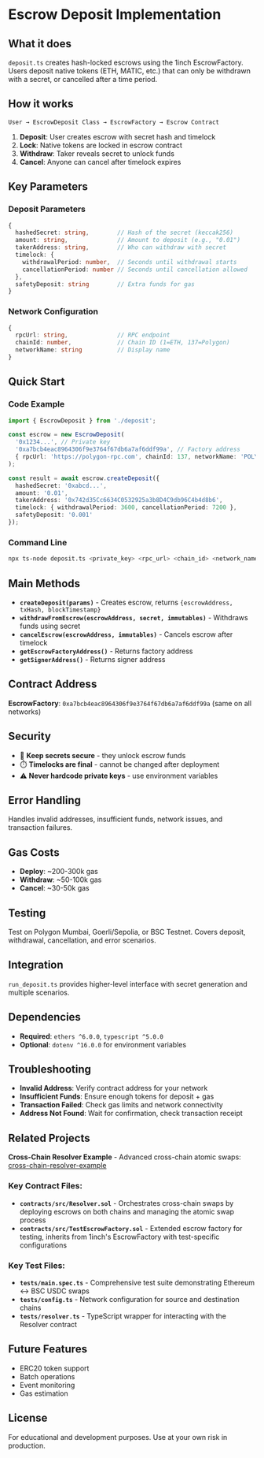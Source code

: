 # Escrow Deposit Implementation

## What it does

`deposit.ts` creates hash-locked escrows using the 1inch EscrowFactory. Users deposit native tokens (ETH, MATIC, etc.) that can only be withdrawn with a secret, or cancelled after a time period.

## How it works

```
User → EscrowDeposit Class → EscrowFactory → Escrow Contract
```

1. **Deposit**: User creates escrow with secret hash and timelock
2. **Lock**: Native tokens are locked in escrow contract
3. **Withdraw**: Taker reveals secret to unlock funds
4. **Cancel**: Anyone can cancel after timelock expires

## Key Parameters

### Deposit Parameters
```typescript
{
  hashedSecret: string,        // Hash of the secret (keccak256)
  amount: string,              // Amount to deposit (e.g., "0.01")
  takerAddress: string,        // Who can withdraw with secret
  timelock: {
    withdrawalPeriod: number,  // Seconds until withdrawal starts
    cancellationPeriod: number // Seconds until cancellation allowed
  },
  safetyDeposit: string        // Extra funds for gas
}
```

### Network Configuration
```typescript
{
  rpcUrl: string,              // RPC endpoint
  chainId: number,             // Chain ID (1=ETH, 137=Polygon)
  networkName: string          // Display name
}
```

## Quick Start

### Code Example
```typescript
import { EscrowDeposit } from './deposit';

const escrow = new EscrowDeposit(
  '0x1234...', // Private key
  '0xa7bcb4eac8964306f9e3764f67db6a7af6ddf99a', // Factory address
  { rpcUrl: 'https://polygon-rpc.com', chainId: 137, networkName: 'POLYGON' }
);

const result = await escrow.createDeposit({
  hashedSecret: '0xabcd...',
  amount: '0.01',
  takerAddress: '0x742d35Cc6634C0532925a3b8D4C9db96C4b4d8b6',
  timelock: { withdrawalPeriod: 3600, cancellationPeriod: 7200 },
  safetyDeposit: '0.001'
});
```

### Command Line
```bash
npx ts-node deposit.ts <private_key> <rpc_url> <chain_id> <network_name> <factory_address> <hashed_secret> [amount] [taker] [withdrawal_time] [cancel_time] [safety_deposit]
```

## Main Methods

- **`createDeposit(params)`** - Creates escrow, returns `{escrowAddress, txHash, blockTimestamp}`
- **`withdrawFromEscrow(escrowAddress, secret, immutables)`** - Withdraws funds using secret
- **`cancelEscrow(escrowAddress, immutables)`** - Cancels escrow after timelock
- **`getEscrowFactoryAddress()`** - Returns factory address
- **`getSignerAddress()`** - Returns signer address

## Contract Address

**EscrowFactory**: `0xa7bcb4eac8964306f9e3764f67db6a7af6ddf99a` (same on all networks)

## Security

- 🔐 **Keep secrets secure** - they unlock escrow funds
- ⏱️ **Timelocks are final** - cannot be changed after deployment
- ⚠️ **Never hardcode private keys** - use environment variables

## Error Handling

Handles invalid addresses, insufficient funds, network issues, and transaction failures.

## Gas Costs

- **Deploy**: ~200-300k gas
- **Withdraw**: ~50-100k gas  
- **Cancel**: ~30-50k gas

## Testing

Test on Polygon Mumbai, Goerli/Sepolia, or BSC Testnet. Covers deposit, withdrawal, cancellation, and error scenarios.

## Integration

`run_deposit.ts` provides higher-level interface with secret generation and multiple scenarios.

## Dependencies

- **Required**: `ethers ^6.0.0`, `typescript ^5.0.0`
- **Optional**: `dotenv ^16.0.0` for environment variables

## Troubleshooting

- **Invalid Address**: Verify contract address for your network
- **Insufficient Funds**: Ensure enough tokens for deposit + gas
- **Transaction Failed**: Check gas limits and network connectivity
- **Address Not Found**: Wait for confirmation, check transaction receipt

## Related Projects

**Cross-Chain Resolver Example** - Advanced cross-chain atomic swaps: [cross-chain-resolver-example](../cross-chain-resolver-example/)

### Key Contract Files:
- **`contracts/src/Resolver.sol`** - Orchestrates cross-chain swaps by deploying escrows on both chains and managing the atomic swap process
- **`contracts/src/TestEscrowFactory.sol`** - Extended escrow factory for testing, inherits from 1inch's EscrowFactory with test-specific configurations

### Key Test Files:
- **`tests/main.spec.ts`** - Comprehensive test suite demonstrating Ethereum ↔ BSC USDC swaps
- **`tests/config.ts`** - Network configuration for source and destination chains
- **`tests/resolver.ts`** - TypeScript wrapper for interacting with the Resolver contract

## Future Features

- ERC20 token support
- Batch operations
- Event monitoring
- Gas estimation

## License

For educational and development purposes. Use at your own risk in production. 